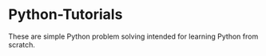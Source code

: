 # Python-Tutorials
These are simple Python problem solving intended for learning Python from scratch.
